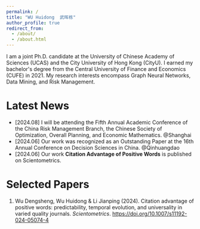 ```yaml
---
permalink: /
title: "WU Huidong  武晖栋"
author_profile: true
redirect_from: 
  - /about/
  - /about.html
---
```


I am a joint Ph.D. candidate at the University of Chinese Academy of Sciences (UCAS) and the City University of Hong Kong (CityU). I earned my bachelor's degree from the Central University of Finance and Economics (CUFE) in 2021. My research interests encompass Graph Neural Networks, Data Mining, and Risk Management.


Latest News
======
- [2024.08] I will be attending the Fifth Annual Academic Conference of the China Risk Management Branch, the Chinese Society of Optimization, Overall Planning, and Economic Mathematics. @Shanghai
- [2024.06] Our work was recognized as an Outstanding Paper at the 16th Annual Conference on Decision Sciences in China. @Qinhuangdao
- [2024.06] Our work **Citation Advantage of Positive Words** is published on Scientometrics.


Selected Papers
======
1. Wu Dengsheng, Wu Huidong & Li Jianping (2024). Citation advantage of positive words: predictability, temporal evolution, and universality in varied quality journals. *Scientometrics*. https://doi.org/10.1007/s11192-024-05074-4

